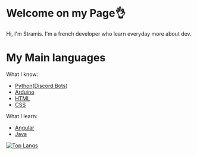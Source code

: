 # Welcome on my Page👌
Hi, I'm Stramis. I'm a french developer who learn everyday more about dev.
# My Main languages
What I know:
* [Python](python.org)([Discord Bots](https://discordpy.readthedocs.io/en/stable/))
* [Arduino](arduino.org)
* [HTML](https://developer.mozilla.org/fr/docs/Web/HTML)
* [CSS](https://developer.mozilla.org/fr/docs/Web/CSS)

What I learn:
* [Angular](angular.io)
* [Java](java.com)

[![Top Langs](https://github-readme-stats.vercel.app/api/top-langs/?username=Debrinn&layout=compact)](https://github.com/anuraghazra/github-readme-stats)
